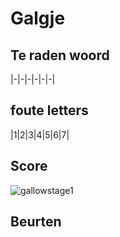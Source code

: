 # Galgje

## Te raden woord

|-|-|-|-|-|-|

## foute letters

|1|2|3|4|5|6|7|

## Score
![gallowstage1](./Downloads/1.png)

## Beurten

